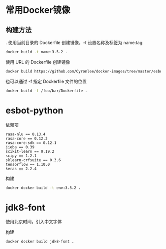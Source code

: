 # 常用Docker镜像
## 构建方法
. 使用当前目录的 Dockerfile 创建镜像，-t 设置名称及标签为 name:tag
```bash
docker build -t name:3.5.2 .
```
使用 URL 的 Dockerfile 创建镜像
```bash
docker build https://github.com/Cyronlee/docker-images/tree/master/esbot-python
```
也可以通过 -f 指定 Dockerfile 文件的位置
```bash
docker build -f /foo/bar/Dockerfile .
```
# esbot-python
依赖项
```
rasa-nlu == 0.13.4
rasa-core == 0.12.3
rasa-core-sdk == 0.12.1
jieba == 0.39
scikit-learn == 0.19.2
scipy == 1.2.1
sklearn-crfsuite == 0.3.6
tensorflow == 1.10.0
keras == 2.2.4
```
构建
```bash
docker docker build -t env:3.5.2 .
```
# jdk8-font
使用北京时间，引入中文字体

构建
```bash
docker docker build jdk8-font .
```
